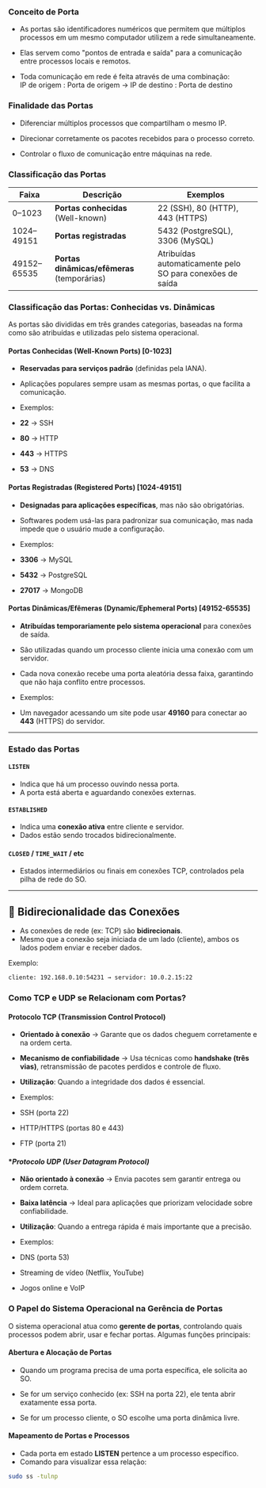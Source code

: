 ### Conceito de Porta

- As portas são identificadores numéricos que permitem que múltiplos processos em um mesmo computador utilizem a rede simultaneamente.

- Elas servem como "pontos de entrada e saída" para a comunicação entre processos locais e remotos.

- Toda comunicação em rede é feita através de uma combinação:  
	IP de origem : Porta de origem → IP de destino : Porta de destino
### Finalidade das Portas

- Diferenciar múltiplos processos que compartilham o mesmo IP.

- Direcionar corretamente os pacotes recebidos para o processo correto.

- Controlar o fluxo de comunicação entre máquinas na rede.

### Classificação das Portas

| Faixa       | Descrição                                   | Exemplos                                                  |
| ----------- | ------------------------------------------- | --------------------------------------------------------- |
| 0–1023      | **Portas conhecidas** (Well-known)          | 22 (SSH), 80 (HTTP), 443 (HTTPS)                          |
| 1024–49151  | **Portas registradas**                      | 5432 (PostgreSQL), 3306 (MySQL)                           |
| 49152–65535 | **Portas dinâmicas/efêmeras** (temporárias) | Atribuídas automaticamente pelo SO para conexões de saída |
### Classificação das Portas: Conhecidas vs. Dinâmicas

As portas são divididas em três grandes categorias, baseadas na forma como são atribuídas e utilizadas pelo sistema operacional.

#### **Portas Conhecidas (Well-Known Ports) [0-1023]**

- **Reservadas para serviços padrão** (definidas pela IANA).

- Aplicações populares sempre usam as mesmas portas, o que facilita a comunicação.

- Exemplos:
- **22** → SSH
- **80** → HTTP
- **443** → HTTPS
- **53** → DNS

#### **Portas Registradas (Registered Ports) [1024-49151]**

- **Designadas para aplicações específicas**, mas não são obrigatórias.

- Softwares podem usá-las para padronizar sua comunicação, mas nada impede que o usuário mude a configuração.

- Exemplos:
- **3306** → MySQL
- **5432** → PostgreSQL
- **27017** → MongoDB

#### **Portas Dinâmicas/Efêmeras (Dynamic/Ephemeral Ports) [49152-65535]**

- **Atribuídas temporariamente pelo sistema operacional** para conexões de saída.

- São utilizadas quando um processo cliente inicia uma conexão com um servidor.

- Cada nova conexão recebe uma porta aleatória dessa faixa, garantindo que não haja conflito entre processos.

- Exemplos:
- Um navegador acessando um site pode usar **49160** para conectar ao **443** (HTTPS) do servidor.

---
### Estado das Portas

#### `LISTEN`
- Indica que há um processo ouvindo nessa porta.
- A porta está aberta e aguardando conexões externas.

#### `ESTABLISHED`
- Indica uma **conexão ativa** entre cliente e servidor.
- Dados estão sendo trocados bidirecionalmente.

#### `CLOSED` / `TIME_WAIT` / etc
- Estados intermediários ou finais em conexões TCP, controlados pela pilha de rede do SO.

---

## 🔁 Bidirecionalidade das Conexões

- As conexões de rede (ex: TCP) são **bidirecionais**.
- Mesmo que a conexão seja iniciada de um lado (cliente), ambos os lados podem enviar e receber dados.

Exemplo:
```bash
cliente: 192.168.0.10:54231 → servidor: 10.0.2.15:22
```

### Como TCP e UDP se Relacionam com Portas?

#### **Protocolo TCP (Transmission Control Protocol)**

- **Orientado à conexão** → Garante que os dados cheguem corretamente e na ordem certa.

- **Mecanismo de confiabilidade** → Usa técnicas como **handshake (três vias)**, retransmissão de pacotes perdidos e controle de fluxo.

- **Utilização**: Quando a integridade dos dados é essencial.
- Exemplos:
- SSH (porta 22)
- HTTP/HTTPS (portas 80 e 443)
- FTP (porta 21)

#### **Protocolo UDP (User Datagram Protocol)*

- **Não orientado à conexão** → Envia pacotes sem garantir entrega ou ordem correta.

- **Baixa latência** → Ideal para aplicações que priorizam velocidade sobre confiabilidade.

- **Utilização**: Quando a entrega rápida é mais importante que a precisão.

- Exemplos:
- DNS (porta 53)
- Streaming de vídeo (Netflix, YouTube)
- Jogos online e VoIP


### O Papel do Sistema Operacional na Gerência de Portas

O sistema operacional atua como **gerente de portas**, controlando quais processos podem abrir, usar e fechar portas. Algumas funções principais:

#### **Abertura e Alocação de Portas**

- Quando um programa precisa de uma porta específica, ele solicita ao SO.

- Se for um serviço conhecido (ex: SSH na porta 22), ele tenta abrir exatamente essa porta.

- Se for um processo cliente, o SO escolhe uma porta dinâmica livre.

#### **Mapeamento de Portas e Processos**

- Cada porta em estado **LISTEN** pertence a um processo específico.
- Comando para visualizar essa relação:

```bash
sudo ss -tulnp